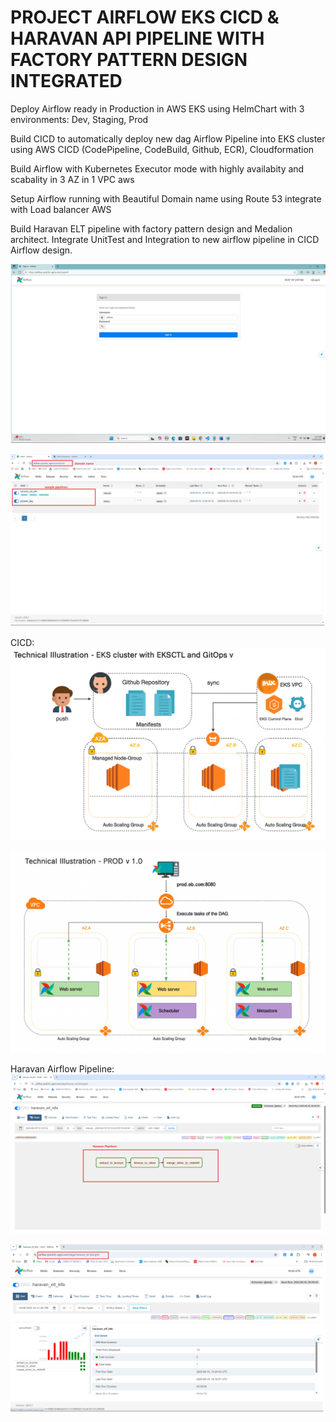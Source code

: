 <h1>PROJECT AIRFLOW EKS CICD & HARAVAN API PIPELINE WITH FACTORY PATTERN DESIGN INTEGRATED</h1>


Deploy Airflow ready in Production in AWS EKS using HelmChart with 3 environments: Dev, Staging, Prod

Build CICD to automatically deploy new dag Airflow Pipeline into EKS cluster using AWS CICD (CodePipeline, CodeBuild, Github, ECR), Cloudformation

Build Airflow with Kubernetes Executor mode with highly availabity and scabality in 3 AZ in 1 VPC aws

Setup Airflow running with Beautiful Domain name using Route 53 integrate with Load balancer AWS

Build Haravan ELT pipeline with factory pattern design and Medalion architect. 
Integrate UnitTest and Integration to new airflow pipeline in CICD Airflow design.

![1](image/airflowraw.png)

![2](image/airflow2.png)

CICD:
![3](image/eksCICD.png)

![4](image/web_illustration.png)




Haravan Airflow Pipeline:
![5](image/haravanpipelines.png)

![6](image/haravanpipelines2.png)
